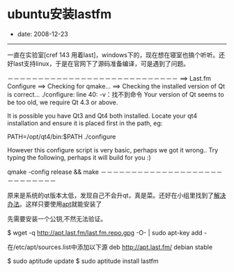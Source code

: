 # ubuntu安装lastfm

- date: 2008-12-23

--------------------------


一直在实验室[cref 143 用着last]，windows下的，现在想在寝室也搞个听听。还好last支持linux，于是在官网下了源码准备编译，可是遇到了问题。

－－－－－－－－－－－－－－－－－－－－－－－－－－－－
==> Last.fm Configure
==> Checking for qmake...
==> Checking the installed version of Qt is correct...
./configure: line 40: -v：找不到命令
Your version of Qt seems to be too old, we require Qt 4.3 or above.

It is possible you have Qt3 and Qt4 both installed. Locate your qt4 installation
and ensure it is placed first in the path, eg:

PATH=/opt/qt4/bin:$PATH ./configure

However this configure script is very basic, perhaps we got it wrong..
Try typing the following, perhaps it will build for you :)

qmake -config release && make
－－－－－－－－－－－－－－－－－－－－－－－－－－－－

原来是系统的qt版本太低，发现自己不会升qt，真是菜。还好在小组里找到了[解决办法](http://cn.last.fm/group/Debian+Linux/forum/8592/_/366818)。这样只要使用[apt](http://apt.last.fm/)就能安装了

先需要安装一个公钥,不然无法验证。


$ wget -q http://apt.last.fm/last.fm.repo.gpg -O- | sudo apt-key add -



在/etc/apt/sources.list中添加以下源
deb http://apt.last.fm/ debian stable


$ sudo aptitude update
$ sudo aptitude install lastfm
